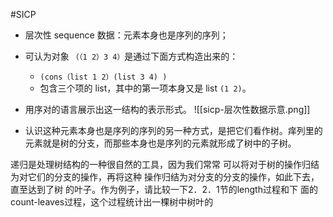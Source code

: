 #SICP 
- 层次性 sequence 数据：元素本身也是序列的序列；
- 可认为对象 `（（1 2）3 4）`是通过下面方式构造出来的：
	- `(cons（list 1 2）(list 3 4) )`
	- 包含三个项的 list，其中的第一项本身又是 list `(1 2)`。
- 用序对的语言展示出这一结构的表示形式。
![[sicp-层次性数据示意.png]]


- 认识这种元素本身也是序列的序列的另一种方式，是把它们看作树。痒列里的元素就是树的分支，而那些本身也是序列的元素就形成了树中的子树。


递归是处理树结构的一种很自然的工具，因为我们常常
可以将对于树的操作归结为对它们的分支的操作，再将这种
操作归结为对分支的分支的操作，如此下去，直至达到了树
的叶子。作为例子，请比较一下2．2．1节的length过程和下
面的count-leaves过程，这个过程统计出一棵树中树叶的
